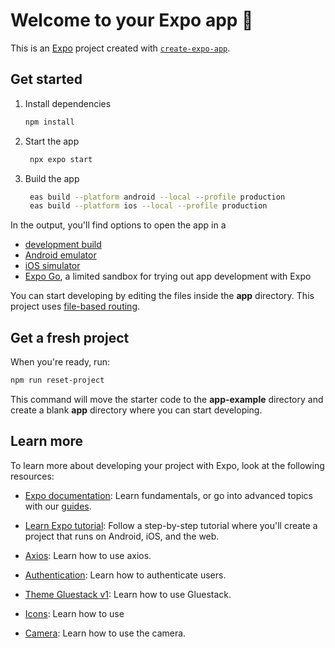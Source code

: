 # Welcome to your Expo app 👋

This is an [Expo](https://expo.dev) project created with [`create-expo-app`](https://www.npmjs.com/package/create-expo-app).

## Get started

1. Install dependencies

   ```bash
   npm install
   ```

2. Start the app

   ```bash
    npx expo start
   ```

3. Build the app

   ```bash
    eas build --platform android --local --profile production
    eas build --platform ios --local --profile production
   ```
In the output, you'll find options to open the app in a

- [development build](https://docs.expo.dev/develop/development-builds/introduction/)
- [Android emulator](https://docs.expo.dev/workflow/android-studio-emulator/)
- [iOS simulator](https://docs.expo.dev/workflow/ios-simulator/)
- [Expo Go](https://expo.dev/go), a limited sandbox for trying out app development with Expo

You can start developing by editing the files inside the **app** directory. This project uses [file-based routing](https://docs.expo.dev/router/introduction).

## Get a fresh project

When you're ready, run:

```bash
npm run reset-project
```

This command will move the starter code to the **app-example** directory and create a blank **app** directory where you can start developing.

## Learn more

To learn more about developing your project with Expo, look at the following resources:

- [Expo documentation](https://docs.expo.dev/): Learn fundamentals, or go into advanced topics with our [guides](https://docs.expo.dev/guides).
- [Learn Expo tutorial](https://docs.expo.dev/tutorial/introduction/): Follow a step-by-step tutorial where you'll create a project that runs on Android, iOS, and the web.

- [Axios](https://medium.com/@highlanderfullstack/chamadas-de-api-de-front-end-com-typescript-e-axios-fdc37501347f): Learn how to use axios.
- [Authentication](https://dev.to/proesc/fluxo-de-autenticacao-no-react-native-usando-expo-router-61h): Learn how to authenticate users.
- [Theme Gluestack v1](https://v1.gluestack.io/ui/docs/home/overview/introduction): Learn how to use Gluestack.
- [Icons](https://ionic.io/ionicons): Learn how to use
- [Camera](https://docs.expo.dev/versions/latest/sdk/camera/): Learn how to use the camera.